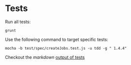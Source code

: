 # Tests

Run all tests:

    grunt


Use the following command to target specific tests:

```shell
mocha -b test/spec/createJobs.test.js -u tdd -g " 1.4.4"
```

Checkout the *markdown* [output of tests](testdoc.md)
